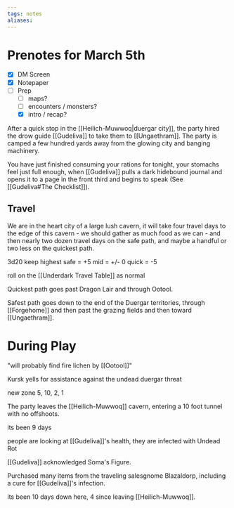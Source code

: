 ```yaml
---
tags: notes
aliases:
---
```


# Prenotes for March 5th
- [x] DM Screen
- [x] Notepaper
- [ ] Prep
	- [ ] maps?
	- [ ] encounters / monsters?
	- [x] intro / recap?

After a quick stop in the [[Heilich-Muwwoq|duergar city]], the party hired the drow guide [[Gudeliva]] to take them to [[Ungaethram]]. The party is camped a few hundred yards away from the glowing city and banging machinery. 

You have just finished consuming your rations for tonight, your stomachs feel just full enough, when [[Gudeliva]] pulls a dark hidebound journal and opens it to a page in the front third and begins to speak (See [[Gudeliva#The Checklist]]).

## Travel
We are in the heart city of a large lush cavern, it will take four travel days to the edge of this cavern - we should gather as much food as we can - and then nearly two dozen travel days on the safe path, and maybe a handful or two less on the quickest path.

3d20 keep highest
safe = +5
mid = +/- 0
quick = -5

roll on the [[Underdark Travel Table]] as normal

Quickest path goes past Dragon Lair and through Ootool.

Safest path goes down to the end of the Duergar territories, through [[Forgehome]] and then past the grazing fields and then toward [[Ungaethram]].

# During Play
"will probably find fire lichen by [[Ootool]]"

Kursk yells for assistance against the undead duergar threat

new zone
5, 10, 2, 1

The party leaves the [[Heilich-Muwwoq]] cavern, entering a 10 foot tunnel with no offshoots.

its been 9 days

people are looking at [[Gudeliva]]'s health, they are infected with Undead Rot

[[Gudeliva]] acknowledged Soma's Figure.

Purchased many items from the traveling salesgnome Blazaldorp, including a cure for [[Gudeliva]]'s infection.

its been 10 days down here, 4 since leaving [[Heilich-Muwwoq]].